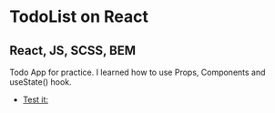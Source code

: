 # TodoList on React

## React, JS, SCSS, BEM

Todo App for practice. I learned how to use Props, Components and useState() hook.

- [Test it: ](https://quverok.me/todoListWebSite/)
